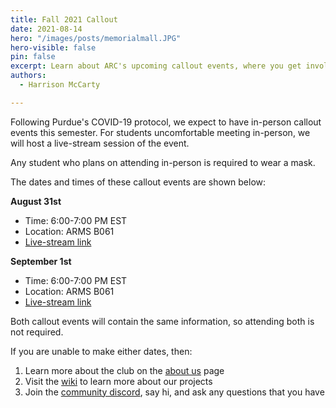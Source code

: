 ```yaml
---
title: Fall 2021 Callout
date: 2021-08-14
hero: "/images/posts/memorialmall.JPG"
hero-visible: false
pin: false
excerpt: Learn about ARC's upcoming callout events, where you get involved in various ongoing projects.
authors:
  - Harrison McCarty

---
```


Following Purdue's COVID-19 protocol, we expect to have in-person callout events this semester. For students uncomfortable meeting in-person, we will host a live-stream session of the event.

Any student who plans on attending in-person is required to wear a mask.

The dates and times of these callout events are shown below:

**August 31st**
- Time: 6:00-7:00 PM EST
- Location: ARMS B061
- [Live-stream link](https://youtu.be/N37JfZOb-0M)

**September 1st**
- Time: 6:00-7:00 PM EST
- Location: ARMS B061
- [Live-stream link](https://youtu.be/dzpwlD_nd5A)

Both callout events will contain the same information, so attending both is not required. 

If you are unable to make either dates, then:
1. Learn more about the club on the [about us](https://www.purduearc.com/post/about/) page
2. Visit the [wiki](https://wiki.purduearc.com/) to learn more about our projects
3. Join the [community discord](https://discord.gg/xPJfDaztvS), say hi, and ask any questions that you have
